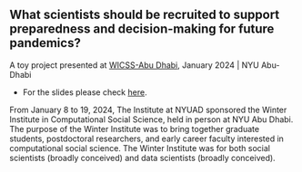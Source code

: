 ## What scientists should be recruited to support preparedness and decision-making for future pandemics?
A toy project presented at [WICSS-Abu Dhabi](https://sicss.io/2023/abu-dhabi/), January 2024 | NYU Abu-Dhabi

* For the slides please check [here](https://docs.google.com/presentation/d/e/2PACX-1vTjxot-j75ghsldTlvp-MUtK97SuDbD6312MCDJCaJnKIp0wjlAxrDb0mJ4IN_6wxfTe12FsWbcjCH4/pub?start=false&loop=false&delayms=3000).

From January 8 to 19, 2024, The Institute at NYUAD sponsored the Winter Institute in Computational Social Science, held in person at NYU Abu Dhabi. The purpose of the Winter Institute was to bring together graduate students, postdoctoral researchers, and early career faculty interested in computational social science. The Winter Institute was for both social scientists (broadly conceived) and data scientists (broadly conceived).

